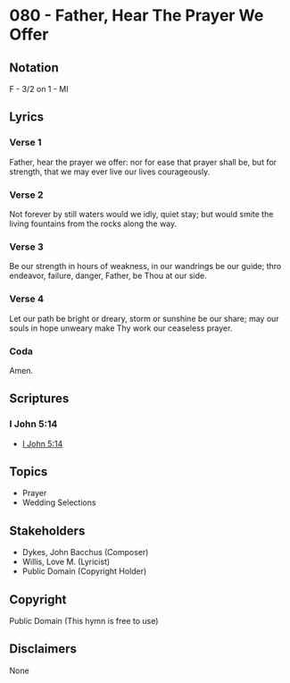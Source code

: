 # 080 - Father, Hear The Prayer We Offer

## Notation

F - 3/2 on 1 - MI

## Lyrics

### Verse 1

Father, hear the prayer we offer: nor for ease that prayer shall be, but for strength, that we may ever live our lives courageously.

### Verse 2

Not forever by still waters would we idly, quiet stay; but would smite the living fountains from the rocks along the way.

### Verse 3

Be our strength in hours of weakness, in our wandrings be our guide; thro endeavor, failure, danger, Father, be Thou at our side.

### Verse 4

Let our path be bright or dreary, storm or sunshine be our share; may our souls in hope unweary make Thy work our ceaseless prayer. 

### Coda

Amen.


## Scriptures

### I John 5:14

- [I John 5:14](https://www.biblegateway.com/passage/?search=I%20John%205%3A14)


## Topics

- Prayer
- Wedding Selections

## Stakeholders

- Dykes, John Bacchus (Composer)
- Willis, Love M. (Lyricist)
- Public Domain (Copyright Holder)

## Copyright

Public Domain
(This hymn is free to use)

## Disclaimers

None

